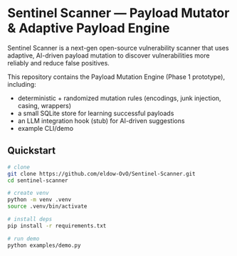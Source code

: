 # Sentinel Scanner — Payload Mutator & Adaptive Payload Engine

Sentinel Scanner is a next-gen open-source vulnerability scanner that uses adaptive, AI-driven payload mutation to discover vulnerabilities more reliably and reduce false positives.

This repository contains the Payload Mutation Engine (Phase 1 prototype), including:
- deterministic + randomized mutation rules (encodings, junk injection, casing, wrappers)
- a small SQLite store for learning successful payloads
- an LLM integration hook (stub) for AI-driven suggestions
- example CLI/demo

## Quickstart

```bash
# clone
git clone https://github.com/eldow-OvO/Sentinel-Scanner.git
cd sentinel-scanner

# create venv
python -m venv .venv
source .venv/bin/activate

# install deps
pip install -r requirements.txt

# run demo
python examples/demo.py
